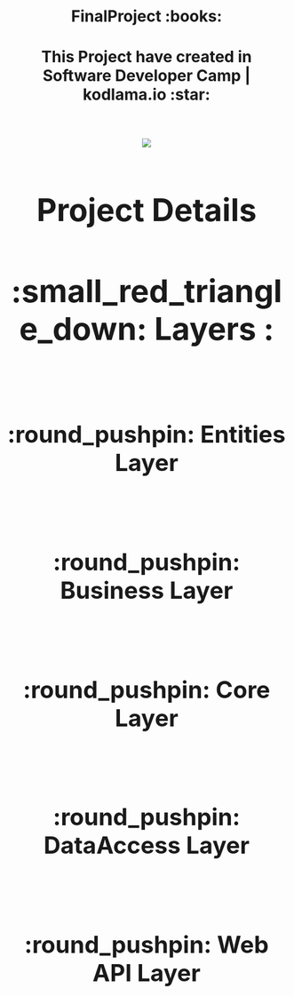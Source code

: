 

<h1 align="center">  FinalProject :books: <h1 align="center"> 
  
<div align="center"> <strong> This Project have created in Software Developer Camp | kodlama.io  :star: <strong> <br> </div> 

<br /> 
<p align="center"> <img src="https://github.com/TGulsen/MyDictionary/blob/master/online-courses-computer-programming%20(1).jpg">   </p>

<h1 align="center"> Project Details  </h1>
<h1 > :small_red_triangle_down: Layers : <br> </h1> <br>

<h2 >  :round_pushpin: Entities Layer <br> </h2> <br> 

<h2 >  :round_pushpin: Business Layer <br> </h2> <br> 

<h2 >  :round_pushpin: Core Layer <br> </h2> <br> 

<h2 >  :round_pushpin: DataAccess Layer <br> </h2> <br> 

<h2 >  :round_pushpin: Web API Layer <br> </h2> <br> 

